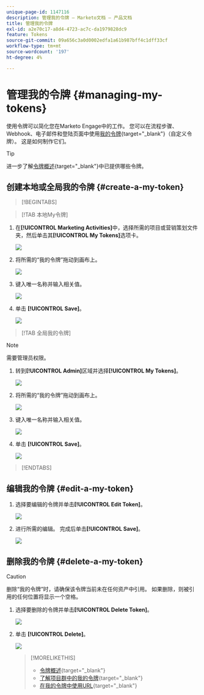 ```yaml
---
unique-page-id: 1147116
description: 管理我的令牌 — Marketo文档 — 产品文档
title: 管理我的令牌
exl-id: a2e70c17-a8d4-4723-ac7c-da1979828dc9
feature: Tokens
source-git-commit: 09a656c3a0d0002edfa1a61b987bff4c1dff33cf
workflow-type: tm+mt
source-wordcount: '197'
ht-degree: 4%

---
```


# 管理我的令牌 {#managing-my-tokens}

使用令牌可以简化您在Marketo Engage中的工作。 您可以在流程步骤、Webhook、电子邮件和登陆页面中使用[我的令牌](/help/marketo/product-docs/core-marketo-concepts/programs/tokens/understanding-my-tokens-in-a-program.md){target="_blank"}（自定义令牌）。 这是如何制作它们。

>[!TIP]
>
>进一步了解[令牌概述](/help/marketo/product-docs/demand-generation/landing-pages/personalizing-landing-pages/tokens-overview.md){target="_blank"}中已提供哪些令牌。

## 创建本地或全局我的令牌 {#create-a-my-token}

>[!BEGINTABS]

>[!TAB 本地My令牌]

1. 在&#x200B;**[!UICONTROL Marketing Activities]**&#x200B;中，选择所需的项目或营销策划文件夹，然后单击其&#x200B;**[!UICONTROL My Tokens]**&#x200B;选项卡。

   ![](assets/create-a-local-my-token-1.png)

1. 将所需的“我的令牌”拖动到画布上。

   ![](assets/create-a-local-my-token-2.png)

1. 键入唯一名称并输入相关值。

   ![](assets/create-a-local-my-token-3.png)

1. 单击 **[!UICONTROL Save]**。

   ![](assets/create-a-local-my-token-4.png)

>[!TAB 全局我的令牌]

>[!NOTE]
>
>需要管理员权限。

1. 转到&#x200B;**[!UICONTROL Admin]**&#x200B;区域并选择&#x200B;**[!UICONTROL My Tokens]**。

   ![](assets/create-a-global-my-token-1.png)

1. 将所需的“我的令牌”拖动到画布上。

   ![](assets/create-a-global-my-token-2.png)

1. 键入唯一名称并输入相关值。

   ![](assets/create-a-global-my-token-3.png)

1. 单击 **[!UICONTROL Save]**。

   ![](assets/create-a-global-my-token-4.png)

>[!ENDTABS]

## 编辑我的令牌 {#edit-a-my-token}

1. 选择要编辑的令牌并单击&#x200B;**[!UICONTROL Edit Token]**。

   ![](assets/edit-a-my-token-1.png)

1. 进行所需的编辑。 完成后单击&#x200B;**[!UICONTROL Save]**。

   ![](assets/edit-a-my-token-2.png)

## 删除我的令牌 {#delete-a-my-token}

>[!CAUTION]
>
>删除“我的令牌”时，请确保该令牌当前未在任何资产中引用。 如果删除，则被引用的任何位置将显示一个空格。

1. 选择要删除的令牌并单击&#x200B;**[!UICONTROL Delete Token]**。

   ![](assets/delete-a-my-token-1.png)

1. 单击 **[!UICONTROL Delete]**。

   ![](assets/delete-a-my-token-2.png)

   >[!MORELIKETHIS]
   >
   >* [令牌概述](/help/marketo/product-docs/demand-generation/landing-pages/personalizing-landing-pages/tokens-overview.md){target="_blank"}
   >* [了解项目群中的我的令牌](/help/marketo/product-docs/core-marketo-concepts/programs/tokens/understanding-my-tokens-in-a-program.md){target="_blank"}
   >* [在我的令牌中使用URL](/help/marketo/product-docs/email-marketing/general/using-tokens/using-urls-in-my-tokens.md){target="_blank"}
